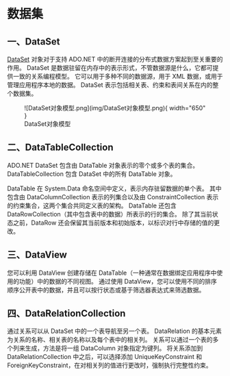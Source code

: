 # 数据集

## 一、DataSet
[DataSet](https://learn.microsoft.com/zh-cn/dotnet/api/system.data.dataset) 对象对于支持 ADO.NET 中的断开连接的分布式数据方案起到至关重要的作用。 DataSet 是数据驻留在内存中的表示形式，不管数据源是什么，它都可提供一致的关系编程模型。 它可以用于多种不同的数据源，用于 XML 数据，或用于管理应用程序本地的数据。 DataSet 表示包括相关表、约束和表间关系在内的整个数据集。

<figure markdown> 
    ![DataSet对象模型.png](img/DataSet对象模型.png){ width="650" }
    <figcaption>DataSet对象模型</figcaption>
</figure>

## 二、DataTableCollection
ADO.NET DataSet 包含由 DataTable 对象表示的零个或多个表的集合。 DataTableCollection 包含 DataSet 中的所有 DataTable 对象。

DataTable 在 System.Data 命名空间中定义，表示内存驻留数据的单个表。 其中包含由 DataColumnCollection 表示的列集合以及由 ConstraintCollection 表示的约束集合，这两个集合共同定义表的架构。 DataTable 还包含 DataRowCollection（其中包含表中的数据）所表示的行的集合。 除了其当前状态之前，DataRow 还会保留其当前版本和初始版本，以标识对行中存储的值的更改。

## 三、DataView
您可以利用 DataView 创建存储在 DataTable（一种通常在数据绑定应用程序中使用的功能）中的数据的不同视图。 通过使用 DataView，您可以使用不同的排序顺序公开表中的数据，并且可以按行状态或基于筛选器表达式来筛选数据。 

## 四、DataRelationCollection
通过关系可以从 DataSet 中的一个表导航至另一个表。 DataRelation 的基本元素为关系的名称、相关表的名称以及每个表中的相关列。 关系可以通过一个表的多个列来生成，方法是将一组 DataColumn 对象指定为键列。 将关系添加到 DataRelationCollection 中之后，可以选择添加 UniqueKeyConstraint 和 ForeignKeyConstraint，在对相关列的值进行更改时，强制执行完整性约束。
